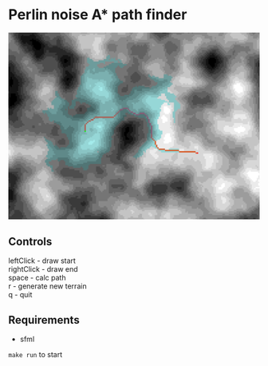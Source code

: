 
# Perlin noise A* path finder

![path example](img.png)


## Controls

leftClick - draw start \
rightClick - draw end \
space - calc path \
r - generate new terrain \
q - quit


## Requirements

* sfml

`make run` to start
